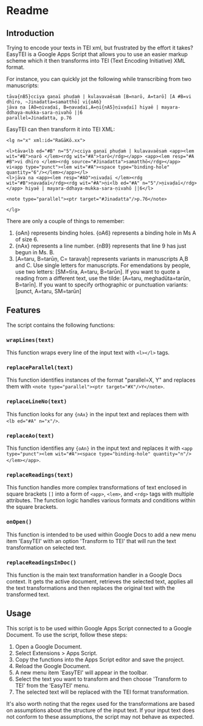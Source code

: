 # Readme

## Introduction

Trying to encode your texts in TEI xml, but frustrated by the effort it takes? EasyTEI is a Google Apps Script that allows you to use an easier markup scheme which it then transforms into TEI (Text Encoding Initiative) XML format.

For instance, you can quickly jot the following while transcribing from two manuscripts:
```
tāva{nB5}cciya gaṇaï phuḍaṁ | kulavavaēsaṁ [B=narō, A=tarō] [A #B=vi dhīro, ~Jinadatta=samatthō] vi{oA6}
jāva ṇa [AO=ṇivaḍaï, B=ṇavaḍaï,A=ṇi{nA5}ṇivaḍaï] hiyaē | mayara-ddhaya-mukka-sara-ṇivahō ||6
parallel=Jinadatta, p.76
```
EasyTEI can then transform it into TEI XML:
```
<lg n="x" xml:id="RaGāKō.xx">

<l>tāva<lb ed="#B" n="5"/>cciya gaṇaï phuḍaṁ | kulavavaēsaṁ <app><lem wit="#B">narō </lem><rdg wit="#A">tarō</rdg></app> <app><lem resp="#A #B">vi dhīro </lem><rdg source="#Jinadatta">samatthō</rdg></app> vi<app type="punct"><lem wit="#A"><space type="binding-hole" quantity="6"/></lem></app></l>
<l>jāva ṇa <app><lem resp="#AO">ṇivaḍaï </lem><rdg wit="#B">ṇavaḍaï</rdg><rdg wit="#A">ṇi<lb ed="#A" n="5"/>ṇivaḍaï</rdg></app> hiyaē | mayara-ddhaya-mukka-sara-ṇivahō ||6</l>

<note type="parallel"><ptr target="#Jinadatta"/>p.76</note>

</lg>
```

There are only a couple of things to remember:
1. {oAn} represents binding holes. {oA6} represents a binding hole in Ms A of size 6.
2. {nAx} represents a line number. {nB9} represents that line 9 has just begun in Ms. B.
3. [A=taru, B=tarūṇ, C= taravaḥ] represents variants in manuscripts A,B and C. Use single letters for manuscripts. For emendations by people, use two letters: [SM=tīra, A=taru, B=tarūn]. If you want to quote a reading from a different text, use the tilde: [A=taru, meghadūta=tarūn, B=tarīn]. If you want to specify orthographic or punctuation variants: [punct, A=taru, SM=tarūn]

## Features
The script contains the following functions:

### `wrapLines(text)`
This function wraps every line of the input text with `<l></l>` tags.

### `replaceParallel(text)`
This function identifies instances of the format "parallel=X, Y" and replaces them with `<note type="parallel"><ptr target="#X"/>Y</note>`.

### `replaceLineNo(text)`
This function looks for any `{nAx}` in the input text and replaces them with `<lb ed="#A" n="x"/>`.

### `replaceAo(text)`
This function identifies any `{oAn}` in the input text and replaces it with `<app type="punct"><lem wit="#A"><space type="binding-hole" quantity="n"/></lem></app>`.

### `replaceReadings(text)`
This function handles more complex transformations of text enclosed in square brackets `[]` into a form of `<app>`, `<lem>`, and `<rdg>` tags with multiple attributes. The function logic handles various formats and conditions within the square brackets.

### `onOpen()`
This function is intended to be used within Google Docs to add a new menu item 'EasyTEI' with an option 'Transform to TEI' that will run the text transformation on selected text.

### `replaceReadingsInDoc()`
This function is the main text transformation handler in a Google Docs context. It gets the active document, retrieves the selected text, applies all the text transformations and then replaces the original text with the transformed text.

## Usage
This script is to be used within Google Apps Script connected to a Google Document. To use the script, follow these steps:

1. Open a Google Document.
2. Select Extensions > Apps Script.
3. Copy the functions into the Apps Script editor and save the project.
4. Reload the Google Document.
5. A new menu item 'EasyTEI' will appear in the toolbar.
6. Select the text you want to transform and then choose 'Transform to TEI' from the 'EasyTEI' menu.
7. The selected text will be replaced with the TEI format transformation.

It's also worth noting that the regex used for the transformations are based on assumptions about the structure of the input text. If your input text does not conform to these assumptions, the script may not behave as expected.
